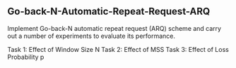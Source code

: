 ## Go-back-N-Automatic-Repeat-Request-ARQ

Implement Go-back-N automatic repeat request (ARQ) scheme and carry out a number
of experiments to evaluate its performance.

Task 1: Effect of Window Size N
Task 2: Effect of MSS
Task 3: Effect of Loss Probability p
